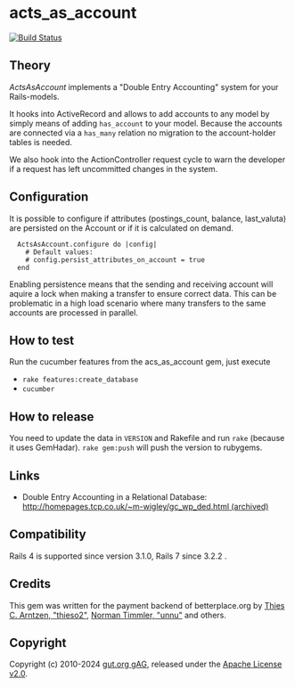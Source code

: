 # acts_as_account

[![Build Status](https://github.com/betterplace/acts_as_account/workflows/tests/badge.svg)](https://github.com/jaynetics/js_regex/actions)

## Theory

*ActsAsAccount* implements a "Double Entry Accounting" system for your
Rails-models.

It hooks into ActiveRecord and allows to add accounts to any model by
simply means of adding `has_account` to your model. Because the accounts
are connected via a `has_many` relation no migration to the account-holder
tables is needed.

We also hook into the ActionController request cycle to warn the developer
if a request has left uncommitted changes in the system.

## Configuration

It is possible to configure if attributes (postings_count, balance, last_valuta) are persisted on the Account or if it is calculated on demand.
```
  ActsAsAccount.configure do |config|
    # Default values:
    # config.persist_attributes_on_account = true
  end
```
Enabling persistence means that the sending and receiving account will aquire a lock when making a transfer to ensure correct data. This can be problematic in a high load scenario where many transfers to the same accounts are processed in parallel.


## How to test

Run the cucumber features from the acs_as_account gem, just execute
* `rake features:create_database`
* `cucumber`

## How to release

You need to update the data in `VERSION` and Rakefile and run `rake` (because it uses GemHadar).
`rake gem:push` will push the version to rubygems.

## Links

* Double Entry Accounting in a Relational Database: [http://homepages.tcp.co.uk/~m-wigley/gc_wp_ded.html (archived)](https://web.archive.org/web/20080310200243/http://homepages.tcp.co.uk/~m-wigley/gc_wp_ded.html)

## Compatibility

Rails 4 is supported since version 3.1.0, Rails 7 since 3.2.2 .

## Credits

This gem was written for the payment backend of betterplace.org by [Thies C. Arntzen, "thieso2"](https://github.com/thieso2), [Norman Timmler, "unnu"](https://github.com/unnu) and others.

## Copyright

Copyright (c) 2010-2024 [gut.org gAG](https://gut.org), released under the [Apache License v2.0](LICENSE).
